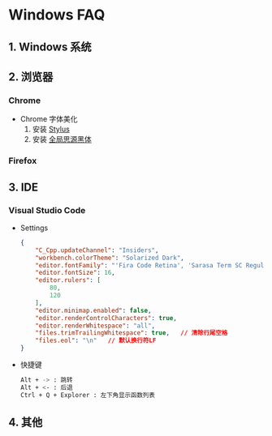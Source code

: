 # Windows FAQ

## 1. Windows 系统

## 2. 浏览器
###  Chrome
* Chrome 字体美化
    1. 安装 [Stylus](https://link.zhihu.com/?target=https%3A//chrome.google.com/webstore/detail/stylus/clngdbkpkpeebahjckkjfobafhncgmne%3Fhl%3Dzh)
    2. 安装 [全局思源黑体](https://userstyles.org/styles/123597/theme)

###  Firefox

## 3. IDE
### Visual Studio Code
* Settings
    ```json
    {
        "C_Cpp.updateChannel": "Insiders",
        "workbench.colorTheme": "Solarized Dark",
        "editor.fontFamily": "'Fira Code Retina', 'Sarasa Term SC Regular'",
        "editor.fontSize": 16,
        "editor.rulers": [
            80,
            120
        ],
        "editor.minimap.enabled": false,
        "editor.renderControlCharacters": true,
        "editor.renderWhitespace": "all",
        "files.trimTrailingWhitespace": true,   // 清除行尾空格
        "files.eol": "\n"   // 默认换行符LF
    }
    ```

* 快捷键
    ```bash
    Alt + -> : 跳转
    Alt + <- : 后退
    Ctrl + Q + Explorer : 左下角显示函数列表
    ```

## 4. 其他